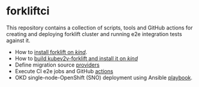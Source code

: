 # forkliftci
This repository contains a collection of scripts, tools and GitHub actions for creating and deploying forklift cluster and running e2e integration tests against it.

* How to [install forklift on _kind_](INSTALL_FORKLIFT_ON_KIND.md).
* How to [build kubev2v-forklift and install it on _kind_](BUILD_AND_INSTALL_FORKLIFT_ON_KIND.md)
* Define migration source [providers](cluster/providers/README.md)
* Execute CI e2e jobs and GitHub [actions](ci/README.md) 
* OKD single-node-OpenShift (SNO) deployment using Ansible [playbook](cluster/okd-on-ovirt/README.md).
